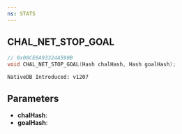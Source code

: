 ```yaml
---
ns: STATS
---
```

## CHAL_NET_STOP_GOAL

```c
// 0x00CE6A93324A590B
void CHAL_NET_STOP_GOAL(Hash chalHash, Hash goalHash);
```

```
NativeDB Introduced: v1207
```

## Parameters
* **chalHash**:
* **goalHash**:
